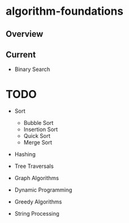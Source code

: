 # algorithm-foundations



## Overview



## Current

- Binary Search

# TODO


- Sort
    - Bubble Sort
    - Insertion Sort
    - Quick Sort
    - Merge Sort

- Hashing
- Tree Traversals
- Graph Algorithms
- Dynamic Programming
- Greedy Algorithms
- String Processing 